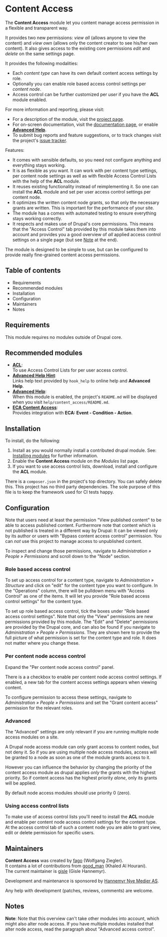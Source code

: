 # Content Access

The **Content Access** module let you content manage access permission
in a flexible and transparent way.

It provides two new permissions: *view all* (allows anyone to view the
content) and *view own* (allows only the content creator to see
his/her own content). It also gives access to the existing core
permissions *edit* and *delete* on the same settings page.

It provides the following modalities:

- Each *content type* can have its own default content access settings
  by role.
- Optionally you can enable role based access control settings per
  *content node*.
- Access control can be further customized per *user* if you have the
  **ACL** module enabled.

For more information and reporting, please visit:

- For a description of the module, visit the [project page][1].
- For on-screen documentation, visit the [documentation page][2],
  or enable [**Advanced Help**][6].
- To submit bug reports and feature suggestions, or to track changes
  visit the project's [issue tracker][3].

Features:

- It comes with sensible defaults, so you need not configure anything
  and everything stays working.
- It is as flexible as you want. It can work with per content type
  settings, per content node settings as well as with flexible Access
  Control Lists with the help of the **ACL** module.
- It reuses existing functionality instead of reimplementing it. So
  one can install the **ACL** module and set per user access control
  settings per content node.
- It optimizes the written content node grants, so that only the
  necessary grants are written.  This is important for the
  performance of your site.
- The module has a comes with automated testing to ensure everything
  stays working correctly.
- It respects and makes use of Drupal's core permissions. This means
  that the "Access Control" tab provided by this module takes them
  into account and provides you a good overview of *all* applied
  access control settings on a single page (but see [Note](#adv) at
  the end).

The module is designed to be simple to use, but can be configured to
provide really fine-grained content access permissions.


##  Table of contents

- Requirements
- Recommended modules
- Installation
- Configuration
- Maintainers
- Notes

## Requirements

This module requires no modules outside of Drupal core.

## Recommended modules

- [**ACL**][4]:  
  To use Access Control Lists for per user access control.
- [**Advanced Help Hint**][7]:  
  Links help text provided by `hook_help` to online help and
  **Advanced Help**.
- [**Advanced Help**][6]:  
  When this module is enabled, the project's `README.md` will be
  displayed when you visit `help/content_access/README.md`.
- [**ECA Content Access**][8]:  
  Provides integration with **ECA: Event - Condition - Action**.

## Installation

To install, do the following:

1. Install as you would normally install a contributed drupal
   module. See: [Installing modules][9] for further information.
2. Enable the **Content Access** module on the *Modules* list
   page.
3. If you want to use access control lists, download, install and
   configure the **ACL** module.

There is a `composer.json` in the project's top directory.  You can
safely delete this.  This project has no third party dependencies. The
sole purpose of this file is to keep the framework used for CI tests
happy.

## Configuration

Note that users need at least the permission "View published content"
to be able to access published content. Furthermore note that content
which is not published is treated in a different way by Drupal: It can
be viewed only by its author or users with "Bypass content access
control" permission.  You can *not* use this project to manage
access to unpublished content.

To inspect and change those permissions, navigate to *Administration »
People » Permissions* and scroll down to the "Node" section.


### Role based access control

To set up access control for a content type, navigate to
*Administration » Structure* and click on "edit" for the content type
you want to configure.  In the "Operations" column, there will be
pulldown menu with "Access Control" as one of the items.  It will let
you provide "Role based access control settings" for the content type.

To set up role based access control, tick the boxes under "Role based
access control settings".  Note that only the "View" permissions are
new permissions provided by this module.  The "Edit" and "Delete"
permissions are provided by the Drupal core, and can also be found if
you navigate to *Administration » People » Permissions*.  They are
shown here to provide the full picture of what permission is set for
the content type and role. It does not matter where you change these.

### Per content node access control

Expand the "Per content node access control" panel.

There is a a checkbox to enable per content node access control
settings.  If enabled, a new tab for the content access settings
appears when viewing content.

To configure permission to access these settings, navigate to
*Administration » People » Permissions* and set the "Grant content
access" permission for the relevant roles.

### Advanced

The "Advanced" settings are only relevant if you are running multiple
node access modules on a site.

A Drupal node access module can only grant access to content nodes,
but not deny it. So if you are using multiple node access modules,
access will be granted to a node as soon as one of the module grants
access to it.

However you can influence the behavior by changing the priority of
the content access module as drupal applies *only* the grants with the
highest priority. So if content access has the highest priority
*alone*, only its grants will be applied.

By default node access modules should use priority 0 (zero).

### Using access control lists

To make use of access control lists you'll need to install the **ACL**
module and enable per content node access control settings for the
content type. At the access control tab of such a content node you are
able to grant view, edit or delete permission for specific users.

## Maintainers

**Content Access** was created by [fago][10] (Wolfgang Ziegler).  
It contains a lot of contributions from  [good_man][11] (Khaled Al Hourani).  
The current maintainer is [gisle][12] (Gisle Hannemyr).

Development and maintenance is sponsored by [Hannemyr Nye Medier AS][13].

Any help with development (patches, reviews, comments) are welcome.

## Notes

**Note**<a id="adv"></a>: Note that this overview can't take other
modules into account, which might also alter node access.  If you have
multiple modules installed that alter node access, read the paragraph
about "Advanced access control".


[1]: https://drupal.org/project/content_access
[2]: https://drupal.org/node/1194974
[3]: https://drupal.org/project/issues/content_access
[4]: https://www.drupal.org/project/acl
[6]: https://www.drupal.org/project/advanced_help
[7]: https://www.drupal.org/project/advanced_help_hint
[8]: https://www.drupal.org/project/eca_content_access
[9]: https://www.drupal.org/docs/extending-drupal/installing-drupal-modules
[10]: https://www.drupal.org/u/fago
[11]: https://www.drupal.org/u/good_man
[12]: https://www.drupal.org/u/gisle
[13]: https://hannemyr.no
